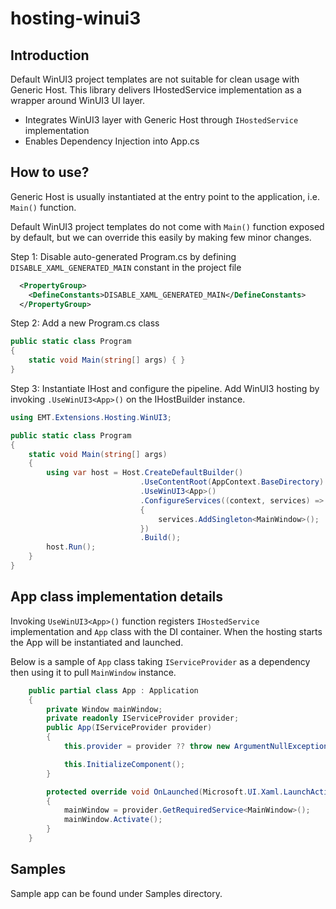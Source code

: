 # hosting-winui3

## Introduction
Default WinUI3 project templates are not suitable for clean usage with Generic Host. This library delivers IHostedService implementation as a wrapper around WinUI3 UI layer.
- Integrates WinUI3 layer with Generic Host through ```IHostedService``` implementation
- Enables Dependency Injection into App.cs

## How to use?
Generic Host is usually instantiated at the entry point to the application, i.e. ```Main()``` function.

Default WinUI3 project templates do not come with ```Main()``` function exposed by default, but we can override this easily by making few minor changes.

Step 1: Disable auto-generated Program.cs by defining ```DISABLE_XAML_GENERATED_MAIN``` constant in the project file

```XML
  <PropertyGroup>
    <DefineConstants>DISABLE_XAML_GENERATED_MAIN</DefineConstants>
  </PropertyGroup>
```
Step 2: Add a new Program.cs class

``` C#
public static class Program
{
    static void Main(string[] args) { }
}
```
Step 3: Instantiate IHost and configure the pipeline. Add WinUI3 hosting by invoking ```.UseWinUI3<App>()``` on the IHostBuilder instance.

``` C#
using EMT.Extensions.Hosting.WinUI3; 
```

``` C#
public static class Program
{
    static void Main(string[] args)
    {
        using var host = Host.CreateDefaultBuilder()
                             .UseContentRoot(AppContext.BaseDirectory)
                             .UseWinUI3<App>()
                             .ConfigureServices((context, services) =>
                             {
                                 services.AddSingleton<MainWindow>();
                             })
                             .Build();
        host.Run();
    }
}
```

## App class implementation details

Invoking ```UseWinUI3<App>()``` function registers ```IHostedService``` implementation and  ```App``` class with the DI container. When the hosting starts the App will be instantiated and launched.

Below is a sample of ```App``` class taking ```IServiceProvider``` as a dependency then using it to pull ```MainWindow``` instance.

``` C#
    public partial class App : Application
    {
        private Window mainWindow;
        private readonly IServiceProvider provider;
        public App(IServiceProvider provider)
        {
            this.provider = provider ?? throw new ArgumentNullException(nameof(provider));

            this.InitializeComponent();
        }

        protected override void OnLaunched(Microsoft.UI.Xaml.LaunchActivatedEventArgs args)
        {
            mainWindow = provider.GetRequiredService<MainWindow>();
            mainWindow.Activate();
        }
    }
```

## Samples
Sample app can be found under Samples directory.